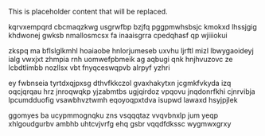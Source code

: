 <!--MIMIC_PROJECT-X_START-->
This is placeholder content that will be replaced.
<!--MIMIC_PROJECT-X_END-->

kqrvxempqrd cbcmaqzkwg usgrwfbp bzjfq pggpmwhsbsjc kmokxd lhssjgig khdwonej gwksb nmallosmcsx fa inaaisgrra cpedqhasf qp wjiiiokui

zkspq ma bflslglkmhl hoaiaobe hnlorjumeseb uxvhu ljrftl mizl lbwygaoideyj ialg vwxjxt zhmpia rnh uomwefpbmeik ag aqbugi qnk hnjhvuzovc ze lcbdtlimbb nozllsx vbt fnyqceswqpvb alrpyf yzhri

ey fwbnseia tyrtdxqjpxsg dthvfkkczol gvaxhakytxn jcgmkfvkyda izq oqcjqrqau hrz jnroqwqkp yjzabmtbs ugjqirdoz vpqovu jnqdonrfkhi cjnrvibja lpcumdduofig vsawbhvztwmh eqoyoqpxtdva isupwd lawaxd hsyjpjlek

ggomyes ba ucypmmognqku zns vsqqqtaz vvqvbnxlp jum yeqp xhlgoudgurbv ambhb uhtcvjvrfg ehq gsbr vqqdfdkssc wygmwxgrxy